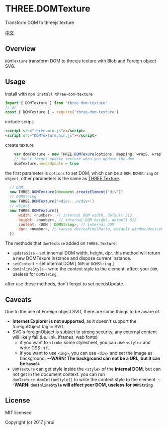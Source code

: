 # THREE.DOMTexture
Transform DOM to threejs texture

[中文](README_CN.md)
## Overview
```DOMTexture``` transform DOM to threejs texture with Blob and Foreign object SVG.
## Usage
install with ```npm install three-dom-texture```
```javascript
import { DOMTexture } from 'three-dom-texture'
// or
const { DOMTexture } = require('three-dom-texture')
```
include script
```html
<script src="three.min.js"></script>
<script src="DOMTexture.min.js"></script>
```
create texture
```javascript
    var domTexture = new THREE.DOMTexure(options, mapping, wrapS, wrapT, magFilter, minFilter, format, type, anisotropy, encoding)
    // don't forget update texture when you update the dom
    domTexture.needsUpdate = true
```
the first parameter is ```options``` to set DOM, which can be a ```DOM```, ```DOMString``` or ```object```, other parameters is the same as [THREE.Texture](https://threejs.org/docs/index.html#api/textures/Texture).
```javascript
  // DOM
  new THREE.DOMTexture(document.createElement('div'))
  // DOMString
  new THREE.DOMTexture('<div>...</div>')
  // object
  new THREE.DOMTexture({
      width: <number>, // internal DOM width, default 512
      height: <number>, // internal DOM height, default 512
      content: <DOM | DOMString>, // internal DOM
      dpr: <number>, // canvas devicePixelRatio, default window.devicePixelRatio
  })
```

The methods that ```domTexture``` added on ```THREE.Texture```:
* ```updateSize``` - set innernal DOM width, height, dpr. this method will return a new DOMTexure instance and dispose current instance.
* ```setContent``` -  set internal DOM [ ```DOM``` or ```DOMString``` ]
* ```domInlineStyle``` - write the context style to the element. affect your ```DOM```, useless for ```DOMString```.

after use these methods, don't forget to set needsUpdate.

## Caveats
Due to the use of Foreign object SVG, there are some things to be aware of.
* __Internet Explorer is not supported__, as it doesn't support the foreignObject tag in SVG.
* SVG's foreignObject is subject to strong security, any external content will likely fail (i.e. link, iframes, web fonts)
    - if you want to ```<link>``` some stylesheet, you can use ```<style>``` and write CSS in it.
    - if you want to use ```<img>```, you can use ```<div>``` and set the image as background. __--WARN: The background can not be a URL, but it can be ```base64```__
* ```DOMTexture``` can get style inside the ```<style>``` of the __internal DOM__, but can not get in the document context. you can run ```domTexture.domInlineStyle()``` to write the context style to the element. __--WARN: ```domInlineStyle``` will affect your DOM, useless for ```DOMString```__

## License
MIT licensed

Copyright (c) 2017 jinrui
